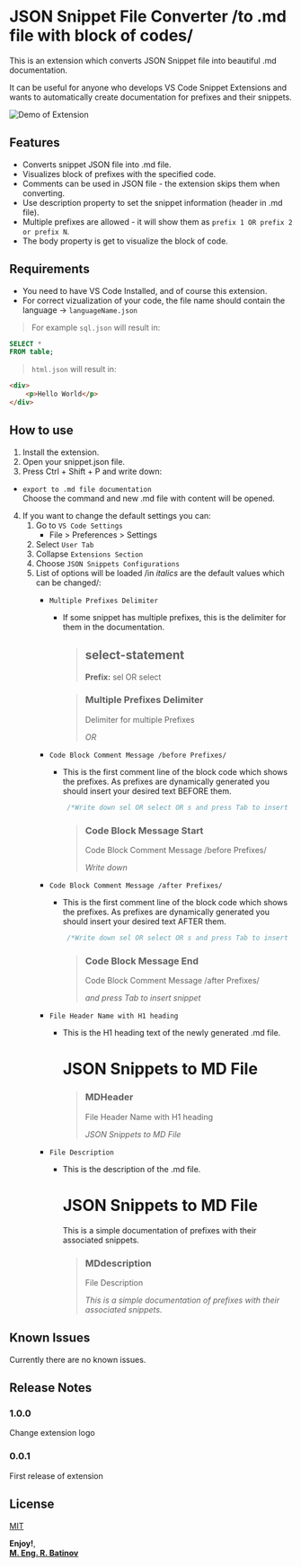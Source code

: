 # JSON Snippet File Converter /to .md file with block of codes/

This is an extension which converts JSON Snippet file into beautiful .md documentation.  

It can be useful for anyone who develops VS Code Snippet Extensions and wants to automatically create documentation for prefixes and their snippets.

![Demo of Extension](./images/demo.gif)

## Features

- Converts snippet JSON file into .md file.
- Visualizes block of prefixes with the specified code.
- Comments can be used in JSON file - the extension skips them when converting.
- Use description property to set the snippet information (header in .md file).
- Multiple prefixes are allowed - it will show them as `prefix 1 OR prefix 2 or prefix N`.
- The body property is get to visualize the block of code.

## Requirements

- You need to have VS Code Installed, and of course this extension.
- For correct vizualization of your code, the file name should contain the language -> `languageName.json`

> For example `sql.json` will result in:  

```sql
SELECT *   
FROM table;
```  
  
> `html.json` will result in:

```html
<div>
    <p>Hello World</p>
</div>
```  


## How to use

1. Install the extension.  
2. Open your snippet.json file.  
3. Press Ctrl + Shift + P and write down:

* `export to .md file documentation`  
Choose the command and new .md file with content will be opened.

4. If you want to change the default settings you can:  
    1. Go to `VS Code Settings`
        - File > Preferences > Settings
    2. Select `User Tab`
    3. Collapse `Extensions Section` 
    4. Choose `JSON Snippets Configurations`
    5. List of options will be loaded /in *italics* are the default values which can be changed/:
        - `Multiple Prefixes Delimiter`
            - If some snippet has multiple prefixes, this is the delimiter for them in the documentation.
                > ## select-statement
                >  **Prefix:** sel OR select
                
                > ### Multiple Prefixes Delimiter
                >
                >   Delimiter for multiple Prefixes
                >
                >   *OR*       
        - `Code Block Comment Message /before Prefixes/`
            - This is the first comment line of the block code which shows the prefixes. As prefixes are dynamically generated you should insert your desired text BEFORE them.
                ```sql
                 /*Write down sel OR select OR s and press Tab to insert snippet*/ 
                ```
                > ### Code Block Message Start 
                >
                >   Code Block Comment Message /before Prefixes/
                >
                >   *Write down*       
        - `Code Block Comment Message /after Prefixes/`
            - This is the first comment line of the block code which shows the prefixes. As prefixes are dynamically generated you should insert your desired text AFTER them.
                ```sql
                 /*Write down sel OR select OR s and press Tab to insert snippet*/ 
                ```
                > ### Code Block Message End 
                >
                >   Code Block Comment Message /after Prefixes/
                >
                >   *and press Tab to insert snippet*

        - `File Header Name with H1 heading`
            - This is the H1 heading text of the newly generated .md file.
                # JSON Snippets to MD File

                > ### MDHeader 
                >   
                >   File Header Name with H1 heading
                >
                >   *JSON Snippets to MD File*

        - `File Description`
            - This is the description of the .md file.
                # JSON Snippets to MD File
                This is a simple documentation of prefixes with their associated snippets.

                > ### MDdescription
                >
                >   File Description
                >
                >   *This is a simple documentation of prefixes with their associated snippets.*



## Known Issues

Currently there are no known issues.

## Release Notes

### 1.0.0

Change extension logo

### 0.0.1

First release of extension
    
## License

[MIT](LICENSE.txt)

**Enjoy!**,  
**[M. Eng. R. Batinov](https://radoslav-batinov.bss.design/)**
